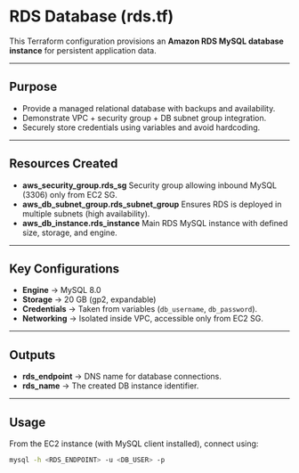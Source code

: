 # RDS Database (rds.tf)

This Terraform configuration provisions an **Amazon RDS MySQL database instance** for persistent application data.

---

## Purpose

* Provide a managed relational database with backups and availability.
* Demonstrate VPC + security group + DB subnet group integration.
* Securely store credentials using variables and avoid hardcoding.

---

## Resources Created

* **aws\_security\_group.rds\_sg**
  Security group allowing inbound MySQL (3306) only from EC2 SG.
* **aws\_db\_subnet\_group.rds\_subnet\_group**
  Ensures RDS is deployed in multiple subnets (high availability).
* **aws\_db\_instance.rds\_instance**
  Main RDS MySQL instance with defined size, storage, and engine.

---

## Key Configurations

* **Engine** → MySQL 8.0
* **Storage** → 20 GB (gp2, expandable)
* **Credentials** → Taken from variables (`db_username`, `db_password`).
* **Networking** → Isolated inside VPC, accessible only from EC2 SG.

---

## Outputs

* **rds\_endpoint** → DNS name for database connections.
* **rds\_name** → The created DB instance identifier.

---

## Usage

From the EC2 instance (with MySQL client installed), connect using:

```bash
mysql -h <RDS_ENDPOINT> -u <DB_USER> -p
```
